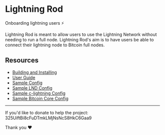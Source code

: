 # Lightning Rod

Onboarding lightning users :zap:

Lightning Rod is meant to allow users to use the Lightning Network without needing to run a full node. Lightning Rod's aim is to have users be able to connect their lightning node to Bitcoin full nodes.

## Resources

- [Building and Installing](docs/INSTALL.md)
- [User Guide](docs/user_guide.md)
- [Sample Config](docs/sample.conf)
- [Sample LND Config](docs/sample_lnd.conf)
- [Sample c-lightning Config](docs/sample_c-lightning_config)
- [Sample Bitcoin Core Config](docs/sample_bitcoin.conf)

---

If you'd like to donate to help the project: 325UiftBi8cFuDTmkLMjNsNcS8HkC6Gaa9

Thank you :heart:
